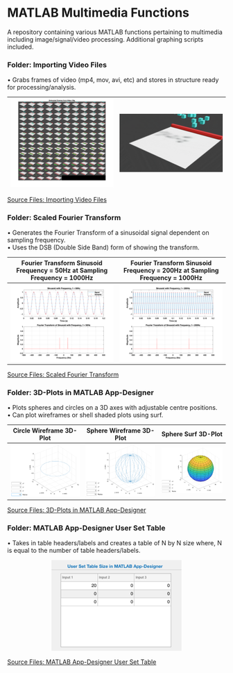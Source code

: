# MATLAB Multimedia Functions
A repository containing various MATLAB functions pertaining to multimedia including image/signal/video processing. Additional graphing scripts included.


### Folder: Importing Video Files
• Grabs frames of video (mp4, mov, avi, etc) and stores in structure ready for processing/analysis.

|<img src="README Images/Import_Video_Frames.png" width = "600">|<img src="README Images/Import_Video_Frames.gif" width = "600">|
|---|---|

[Source Files: Importing Video Files](https://github.com/MichaelTr7/MATLAB-Multimedia-Functions/tree/master/Importing%20Video%20Files)

### Folder: Scaled Fourier Transform
• Generates the Fourier Transform of a sinusoidal signal dependent on sampling frequency.
<br/>
• Uses the DSB (Double Side Band) form of showing the transform.


|Fourier Transform Sinusoid Frequency = 50Hz at Sampling Frequency = 1000Hz|Fourier Transform Sinusoid Frequency = 200Hz at Sampling Frequency = 1000Hz|
|--|--|
|<img src="README Images/Scaled_Fourier_Transform.png" width = "600">|<img src="README Images/Scaled_Fourier_Transform_2.png" width = "600">|

[Source Files: Scaled Fourier Transform](https://github.com/MichaelTr7/MATLAB-Multimedia-Functions/tree/master/Scaled%20Fourier%20Transform)

### Folder: 3D-Plots in MATLAB App-Designer
• Plots spheres and circles on a 3D axes with adjustable centre positions. <br/>
• Can plot wireframes or shell shaded plots using surf.


|Circle Wireframe 3D-Plot|Sphere Wireframe 3D-Plot|Sphere Surf 3D-Plot|
|--|--|--|
|<img src="README Images/3D_Circle.png" width = "500">|<img src="README Images/3D_Sphere.png" width = "500">|<img src="README Images/3D_Sphere_Surf.png" width = "500">|

[Source Files: 3D-Plots in MATLAB App-Designer](https://github.com/MichaelTr7/MATLAB-Multimedia-Functions/tree/master/3D-Plots%20in%20Matlab%20App-Designer)



### Folder: MATLAB App-Designer User Set Table
• Takes in table headers/labels and creates a table of N by N size where, N is equal to the number of table headers/labels. <br/>
<p align = 'center'><img src="README Images/User Size Chosen Table.png" width = "300"></p> 

[Source Files: MATLAB App-Designer User Set Table](https://github.com/MichaelTr7/MATLAB-Multimedia-Functions/tree/master/MATLAB%20App-Designer%20User%20Set%20Table)




